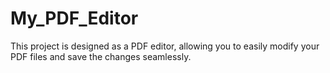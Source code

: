# My_PDF_Editor
This project is designed as a PDF editor, allowing you to easily modify your PDF files and save the changes seamlessly.
